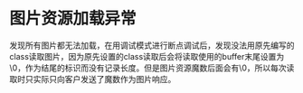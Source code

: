 # 图片资源加载异常
发现所有图片都无法加载，在用调试模式进行断点调试后，发现没法用原先编写的class读取图片，因为原先设置的class读取后会将读取使用的buffer末尾设置为\\0，作为结尾的标识而没有记录长度。但是图片资源魔数后面会有\\0，所以每次读取时只实际只向客户发送了魔数作为图片响应。
